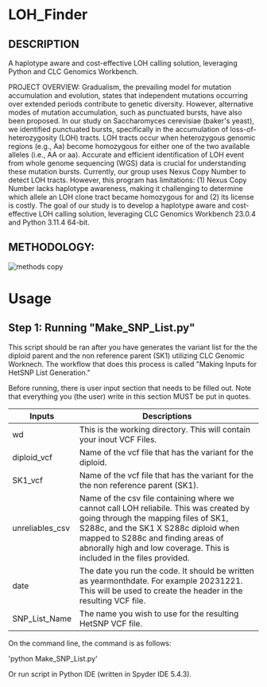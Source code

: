 # LOH_Finder
## DESCRIPTION

A haplotype aware and cost-effective LOH calling solution, leveraging Python and CLC Genomics Workbench.

PROJECT OVERVIEW: Gradualism, the prevailing model for mutation accumulation and evolution, states that independent mutations occurring over extended periods contribute to genetic diversity. However, alternative modes of mutation accumulation, such as punctuated bursts, have also been proposed. In our study on Saccharomyces cerevisiae (baker's yeast), we identified punctuated bursts, specifically in the accumulation of loss-of-heterozygosity (LOH) tracts. LOH tracts occur when heterozygous genomic regions (e.g., Aa) become homozygous for either one of the two available alleles (i.e., AA or aa). Accurate and efficient identification of LOH event from whole genome sequencing (WGS) data is crucial for understanding these mutation bursts. Currently, our group uses Nexus Copy Number to detect LOH tracts. However, this program has limitations: (1) Nexus Copy Number lacks haplotype awareness, making it challenging to determine which allele an LOH clone tract became homozygous for and (2) its license is costly. The goal of our study is to develop a haplotype aware and cost-effective LOH calling solution, leveraging CLC Genomics Workbench 23.0.4 and Python 3.11.4 64-bit. 

## METHODOLOGY: 
![methods copy](https://github.com/JoyLove0/LOH_Finder/assets/108104001/20b85501-5da6-4908-a9d5-f001fba95c62)

# Usage 

## Step 1: Running "Make_SNP_List.py"

This script should be ran after you have generates the variant list for the the diploid parent and the non reference parent (SK1) utilizing CLC Genomic Worknech. The workflow that does this process is called "Making Inputs for HetSNP List Generation."

Before running, there is user input section that needs to be filled out. Note that everything you (the user) write in this section MUST be put in quotes.

| Inputs          | Descriptions  |
| --------------  | ------------- |
| wd              | This is the working directory. This will contain your inout VCF Files. |
| diploid_vcf     | Name of the vcf file that has the variant for the diploid. |
| SK1_vcf         | Name of the vcf file that has the variant for the the non reference parent (SK1). | 
| unreliables_csv | Name of the csv file containing where we cannot call LOH reliabile. This was created by going through the mapping files of SK1, S288c, and the SK1 X S288c diploid when mapped to S288c and finding areas of abnorally high and low coverage. This is included in the files provided. |   
| date | The date you run the code. It should be written as yearmonthdate. For example 20231221. This will be used to create the header in the resulting VCF file. |
| SNP_List_Name   | The name you wish to use for the resulting HetSNP VCF file. |

On the command line, the command is as follows:

  'python Make_SNP_List.py'

Or run script in Python IDE (written in Spyder IDE 5.4.3).

